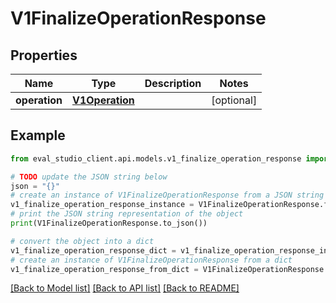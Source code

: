 # V1FinalizeOperationResponse


## Properties

Name | Type | Description | Notes
------------ | ------------- | ------------- | -------------
**operation** | [**V1Operation**](V1Operation.md) |  | [optional] 

## Example

```python
from eval_studio_client.api.models.v1_finalize_operation_response import V1FinalizeOperationResponse

# TODO update the JSON string below
json = "{}"
# create an instance of V1FinalizeOperationResponse from a JSON string
v1_finalize_operation_response_instance = V1FinalizeOperationResponse.from_json(json)
# print the JSON string representation of the object
print(V1FinalizeOperationResponse.to_json())

# convert the object into a dict
v1_finalize_operation_response_dict = v1_finalize_operation_response_instance.to_dict()
# create an instance of V1FinalizeOperationResponse from a dict
v1_finalize_operation_response_from_dict = V1FinalizeOperationResponse.from_dict(v1_finalize_operation_response_dict)
```
[[Back to Model list]](../README.md#documentation-for-models) [[Back to API list]](../README.md#documentation-for-api-endpoints) [[Back to README]](../README.md)



